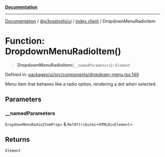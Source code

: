 [**Documentation**](../../../../README.md)

***

[Documentation](../../../../README.md) / [@o3osatoshi/ui](../../README.md) / [index.client](../README.md) / DropdownMenuRadioItem

# Function: DropdownMenuRadioItem()

> **DropdownMenuRadioItem**(`__namedParameters`): `Element`

Defined in: [packages/ui/src/components/dropdown-menu.tsx:149](https://github.com/o3osatoshi/experiment/blob/04dfa58df6e48824a200a24d77afef7ce464e1ae/packages/ui/src/components/dropdown-menu.tsx#L149)

Menu item that behaves like a radio option, rendering a dot when selected.

## Parameters

### \_\_namedParameters

`DropdownMenuRadioItemProps` & `RefAttributes`\<`HTMLDivElement`\>

## Returns

`Element`

